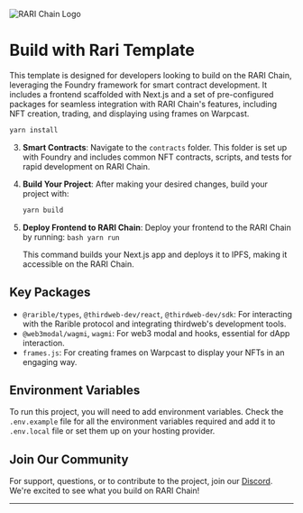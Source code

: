 ![RARI Chain Logo](chain_logo.png)

# Build with Rari Template

This template is designed for developers looking to build on the RARI Chain, leveraging the Foundry framework for smart contract development. It includes a frontend scaffolded with Next.js and a set of pre-configured packages for seamless integration with RARI Chain's features, including NFT creation, trading, and displaying using frames on Warpcast.

```bash
yarn install
```


3. **Smart Contracts**: Navigate to the `contracts` folder. This folder is set up with Foundry and includes common NFT contracts, scripts, and tests for rapid development on RARI Chain.

4. **Build Your Project**: After making your desired changes, build your project with:
    
    ```bash
    yarn build
    ```
5. **Deploy Frontend to RARI Chain**: Deploy your frontend to the RARI Chain by running:
        ```bash
        yarn run
        ```

   This command builds your Next.js app and deploys it to IPFS, making it accessible on the RARI Chain.

## Key Packages

- `@rarible/types`, `@thirdweb-dev/react`, `@thirdweb-dev/sdk`: For interacting with the Rarible protocol and integrating thirdweb's development tools.
- `@web3modal/wagmi`, `wagmi`: For web3 modal and hooks, essential for dApp interaction.
- `frames.js`: For creating frames on Warpcast to display your NFTs in an engaging way.


## Environment Variables

To run this project, you will need to add environment variables. Check the `.env.example` file for all the environment variables required and add it to `.env.local` file or set them up on your hosting provider.

## Join Our Community

For support, questions, or to contribute to the project, join our [Discord](https://discord.gg/thirdweb). We're excited to see what you build on RARI Chain!

-------
